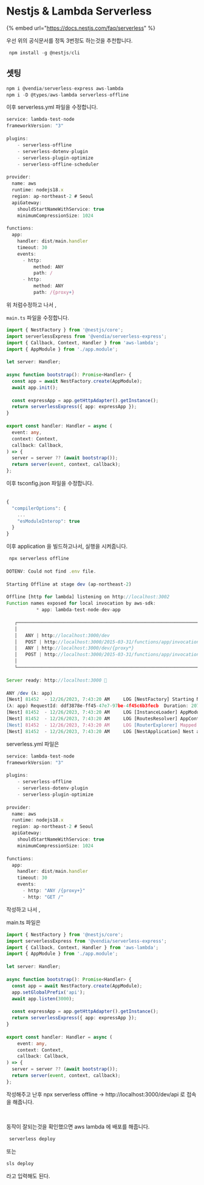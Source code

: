 # Nestjs & Lambda Serverless

{% embed url="https://docs.nestjs.com/faq/serverless" %}

우선 위의 공식문서를 정독 3번정도 하는것을 추천합니다.



```javascript
 npm install -g @nestjs/cli
```

## 셋팅

```javascript
npm i @vendia/serverless-express aws-lambda
npm i -D @types/aws-lambda serverless-offline
```

이후 serverless.yml 파일을 수정합니다.

```javascript
service: lambda-test-node
frameworkVersion: "3"

plugins:
    - serverless-offline
    - serverless-dotenv-plugin
    - serverless-plugin-optimize
    - serverless-offline-scheduler

provider:
  name: aws
  runtime: nodejs18.x
  region: ap-northeast-2 # Seoul
  apiGateway:
    shouldStartNameWithService: true
    minimumCompressionSize: 1024

functions:
  app:
    handler: dist/main.handler
    timeout: 30
    events:
      - http:
          method: ANY
          path: /
      - http:
          method: ANY
          path: /{proxy+}

```

위 처럼수정하고 나서 ,&#x20;

`main.ts` 파일을 수정합니다.

```typescript
import { NestFactory } from '@nestjs/core';
import serverlessExpress from '@vendia/serverless-express';
import { Callback, Context, Handler } from 'aws-lambda';
import { AppModule } from './app.module';

let server: Handler;

async function bootstrap(): Promise<Handler> {
  const app = await NestFactory.create(AppModule);
  await app.init();

  const expressApp = app.getHttpAdapter().getInstance();
  return serverlessExpress({ app: expressApp });
}

export const handler: Handler = async (
  event: any,
  context: Context,
  callback: Callback,
) => {
  server = server ?? (await bootstrap());
  return server(event, context, callback);
};
```



이후 tsconfig.json 파일을 수정합니다.

```typescript

{
  "compilerOptions": {
    ...
    "esModuleInterop": true
  }
}

```



이후 application 을 빌드하고나서, 실행을 시켜줍니다.

```javascript
 npx serverless offline                                                                                                                                                                               ─╯

DOTENV: Could not find .env file.

Starting Offline at stage dev (ap-northeast-2)

Offline [http for lambda] listening on http://localhost:3002
Function names exposed for local invocation by aws-sdk:
           * app: lambda-test-node-dev-app

   ┌───────────────────────────────────────────────────────────────────────┐
   │                                                                       │
   │   ANY | http://localhost:3000/dev                                     │
   │   POST | http://localhost:3000/2015-03-31/functions/app/invocations   │
   │   ANY | http://localhost:3000/dev/{proxy*}                            │
   │   POST | http://localhost:3000/2015-03-31/functions/app/invocations   │
   │                                                                       │
   └───────────────────────────────────────────────────────────────────────┘

Server ready: http://localhost:3000 🚀

ANY /dev (λ: app)
[Nest] 81452  - 12/26/2023, 7:43:20 AM     LOG [NestFactory] Starting Nest application...
(λ: app) RequestId: ddf3878e-ff45-47e7-97be-4f45c6b3fecb  Duration: 207.88 ms  Billed Duration: 208 ms
[Nest] 81452  - 12/26/2023, 7:43:20 AM     LOG [InstanceLoader] AppModule dependencies initialized +4ms
[Nest] 81452  - 12/26/2023, 7:43:20 AM     LOG [RoutesResolver] AppController {/}: +4ms
[Nest] 81452  - 12/26/2023, 7:43:20 AM     LOG [RouterExplorer] Mapped {/, GET} route +1ms
[Nest] 81452  - 12/26/2023, 7:43:20 AM     LOG [NestApplication] Nest application successfully started +1ms


```



serverless.yml 파일은

```javascript
service: lambda-test-node
frameworkVersion: "3"

plugins:
    - serverless-offline
    - serverless-dotenv-plugin
    - serverless-plugin-optimize

provider:
  name: aws
  runtime: nodejs18.x
  region: ap-northeast-2 # Seoul
  apiGateway:
    shouldStartNameWithService: true
    minimumCompressionSize: 1024

functions:
  app:
    handler: dist/main.handler
    timeout: 30
    events:
      - http: "ANY /{proxy+}"
      - http: "GET /"

```

작성하고 나서 ,&#x20;

main.ts 파일은

```typescript
import { NestFactory } from '@nestjs/core';
import serverlessExpress from '@vendia/serverless-express';
import { Callback, Context, Handler } from 'aws-lambda';
import { AppModule } from './app.module';

let server: Handler;

async function bootstrap(): Promise<Handler> {
  const app = await NestFactory.create(AppModule);
  app.setGlobalPrefix('api');
  await app.listen(3000);

  const expressApp = app.getHttpAdapter().getInstance();
  return serverlessExpress({ app: expressApp });
}

export const handler: Handler = async (
    event: any,
    context: Context,
    callback: Callback,
) => {
  server = server ?? (await bootstrap());
  return server(event, context, callback);
};
```

작성해주고 난후 npx serverless offline -> http://localhost:3000/dev/api 로 접속을 해줍니다.

<figure><img src="../.gitbook/assets/스크린샷 2023-12-26 오전 8.01.29.png" alt=""><figcaption></figcaption></figure>

동작이 잘되는것을 확인했으면 aws lambda 에 배포를 해줍니다.

```typescript
 serverless deploy
```

또는&#x20;

```typescript
sls deploy
```

라고 입력해도 된다.

